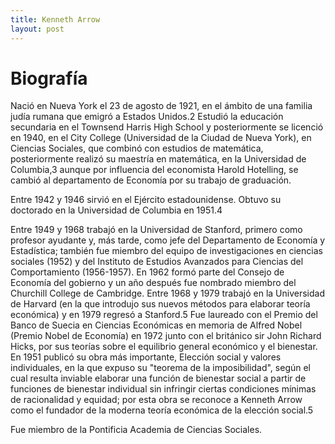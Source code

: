 ```yaml
---
title: Kenneth Arrow
layout: post
---
```


# Biografía
Nació en Nueva York el 23 de agosto de 1921, en el ámbito de una familia judía rumana que emigró a Estados Unidos.2​ Estudió la educación secundaria en el Townsend Harris High School y posteriormente se licenció en 1940, en el City College (Universidad de la Ciudad de Nueva York), en Ciencias Sociales, que combinó con estudios de matemática, posteriormente realizó su maestría en matemática, en la Universidad de Columbia,3​ aunque por influencia del economista Harold Hotelling, se cambió al departamento de Economía por su trabajo de graduación.

Entre 1942 y 1946 sirvió en el Ejército estadounidense. Obtuvo su doctorado en la Universidad de Columbia en 1951.4​

Entre 1949 y 1968 trabajó en la Universidad de Stanford, primero como profesor ayudante y, más tarde, como jefe del Departamento de Economía y Estadística; también fue miembro del equipo de investigaciones en ciencias sociales (1952) y del Instituto de Estudios Avanzados para Ciencias del Comportamiento (1956-1957). En 1962 formó parte del Consejo de Economía del gobierno y un año después fue nombrado miembro del Churchill College de Cambridge. Entre 1968 y 1979 trabajó en la Universidad de Harvard (en la que introdujo sus nuevos métodos para elaborar teoría económica) y en 1979 regresó a Stanford.5​ Fue laureado con el Premio del Banco de Suecia en Ciencias Económicas en memoria de Alfred Nobel (Premio Nobel de Economía) en 1972 junto con el británico sir John Richard Hicks, por sus teorías sobre el equilibrio general económico y el bienestar. En 1951 publicó su obra más importante, Elección social y valores individuales, en la que expuso su "teorema de la imposibilidad", según el cual resulta inviable elaborar una función de bienestar social a partir de funciones de bienestar individual sin infringir ciertas condiciones mínimas de racionalidad y equidad; por esta obra se reconoce a Kenneth Arrow como el fundador de la moderna teoría económica de la elección social.5​

Fue miembro de la Pontificia Academia de Ciencias Sociales.